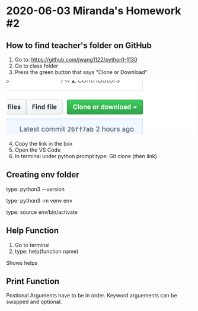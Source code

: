 # 2020-06-03 Miranda's Homework #2


## How to find teacher's folder on GitHub
1. Go to: https://github.com/jwang1122/python1-1130
2. Go to class folder
3. Press the green button that says "Clone or Download"

![image](clonedownloadimage.png)

4. Copy the link in the box
5. Open the VS Code
6. In terminal under python prompt type: Git clone (then link)


## Creating env folder
type: python3 --version

type: python3 -m venv env

type: source env/bin/activate

## Help Function
1. Go to terminal
2. type: help(function name)

Shows helps

## Print Function
Postional Arguments have to be in order.
Keyword arguements can be swapped and optional.